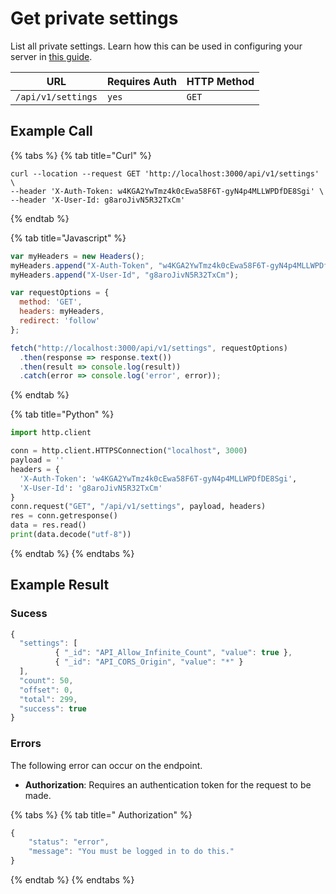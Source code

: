 # Get private settings

List all private settings. Learn how this can be used in configuring your server in [this guide](https://docs.rocket.chat/quick-start/environment-configuration/environment-variables#other-environment-variables).

| URL                | Requires Auth | HTTP Method |
| ------------------ | ------------- | ----------- |
| `/api/v1/settings` | `yes`         | `GET`       |

## Example Call

{% tabs %}
{% tab title="Curl" %}
```url
curl --location --request GET 'http://localhost:3000/api/v1/settings' \
--header 'X-Auth-Token: w4KGA2YwTmz4k0cEwa58F6T-gyN4p4MLLWPDfDE8Sgi' \
--header 'X-User-Id: g8aroJivN5R32TxCm'
```
{% endtab %}

{% tab title="Javascript" %}
```javascript
var myHeaders = new Headers();
myHeaders.append("X-Auth-Token", "w4KGA2YwTmz4k0cEwa58F6T-gyN4p4MLLWPDfDE8Sgi");
myHeaders.append("X-User-Id", "g8aroJivN5R32TxCm");

var requestOptions = {
  method: 'GET',
  headers: myHeaders,
  redirect: 'follow'
};

fetch("http://localhost:3000/api/v1/settings", requestOptions)
  .then(response => response.text())
  .then(result => console.log(result))
  .catch(error => console.log('error', error));
```
{% endtab %}

{% tab title="Python" %}
```python
import http.client

conn = http.client.HTTPSConnection("localhost", 3000)
payload = ''
headers = {
  'X-Auth-Token': 'w4KGA2YwTmz4k0cEwa58F6T-gyN4p4MLLWPDfDE8Sgi',
  'X-User-Id': 'g8aroJivN5R32TxCm'
}
conn.request("GET", "/api/v1/settings", payload, headers)
res = conn.getresponse()
data = res.read()
print(data.decode("utf-8"))
```
{% endtab %}
{% endtabs %}

## Example Result

### Sucess

```javascript
{
  "settings": [
          { "_id": "API_Allow_Infinite_Count", "value": true },
          { "_id": "API_CORS_Origin", "value": "*" }
  ],
  "count": 50,
  "offset": 0,
  "total": 299,
  "success": true
}
```

### Errors

The following error can occur on the endpoint.

* **Authorization**: Requires an authentication token for the request to be made.

{% tabs %}
{% tab title=" Authorization" %}
```javascript
{
    "status": "error",
    "message": "You must be logged in to do this."
}
```
{% endtab %}
{% endtabs %}
